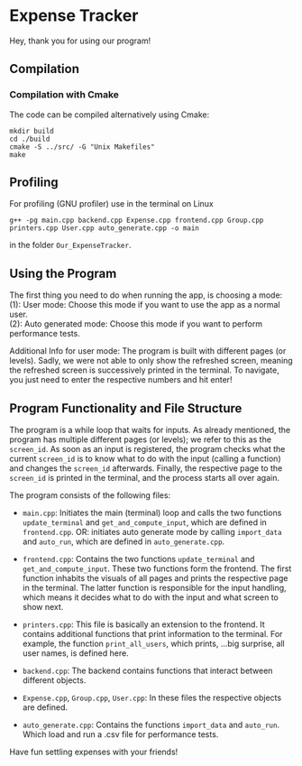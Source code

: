 # Expense Tracker

Hey, thank you for using our program!

## Compilation

### Compilation with Cmake
The code can be compiled alternatively using Cmake:
```
mkdir build
cd ./build 
cmake -S ../src/ -G "Unix Makefiles"
make
```

## Profiling
For profiling (GNU profiler) use in the terminal on Linux
```
g++ -pg main.cpp backend.cpp Expense.cpp frontend.cpp Group.cpp printers.cpp User.cpp auto_generate.cpp -o main
```
in the folder `Our_ExpenseTracker`.


## Using the Program 
The first thing you need to do when running the app, is choosing a mode:   
(1): User mode: Choose this mode if you want to use the app as a normal user.   
(2): Auto generated mode: Choose this mode if you want to perform performance tests.   

Additional Info for user mode: The program is built with different pages (or levels). Sadly, we were not able to only show the refreshed screen, meaning the refreshed screen is successively printed in the terminal. To navigate, you just need to enter the respective numbers and hit enter!

## Program Functionality and File Structure

The program is a while loop that waits for inputs. As already mentioned, the program has multiple different pages (or levels); we refer to this as the ``screen_id``. As soon as an input is registered, the program checks what the current ``screen_id`` is to know what to do with the input (calling a function) and changes the ``screen_id`` afterwards. Finally, the respective page to the ``screen_id`` is printed in the terminal, and the process starts all over again.   

The program consists of the following files:

- ``main.cpp``: Initiates the main (terminal) loop and calls the two functions ``update_terminal`` and ``get_and_compute_input``, which are defined in ``frontend.cpp``. OR: initiates auto generate mode by calling ``import_data`` and ``auto_run``, which are defined in ``auto_generate.cpp``.

- ``frontend.cpp``: Contains the two functions ``update_terminal`` and ``get_and_compute_input``. These two functions form the frontend. The first function inhabits the visuals of all pages and prints the respective page in the terminal. The latter function is responsible for the input handling, which means it decides what to do with the input and what screen to show next.   

- ``printers.cpp``: This file is basically an extension to the frontend. It contains additional functions that print information to the terminal. For example, the function ``print_all_users``, which prints, ...big surprise, all user names, is defined here.

- ``backend.cpp``: The backend contains functions that interact between different objects.

- ``Expense.cpp``, ``Group.cpp``, ``User.cpp``: In these files the respective objects are defined.

- ``auto_generate.cpp``: Contains the functions ``import_data`` and ``auto_run``. Which load and run a .csv file for performance tests.

Have fun settling expenses with your friends!
